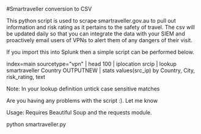 #Smartraveller conversion to CSV

This python script is used to scrape smartraveller.gov.au to pull out information and risk rating as it pertains to the safety of travel.  The csv will be updated daily so that you can integrate the data with your SIEM and proactively email users of VPNs to alert them of any dangers of their visit.

If you import this into Splunk then a simple script can be performed below.

index=main sourcetype="vpn" | head 100 | iplocation srcip | lookup smartraveller Country OUTPUTNEW | stats values(src_ip) by Country, City, risk_rating, text

Note: In your lookup definition untick case sensitive matches

Are you having any problems with the script :). Let me know

Usage:
Requires Beautiful Soup and the requests module.

python smartraveller.py

